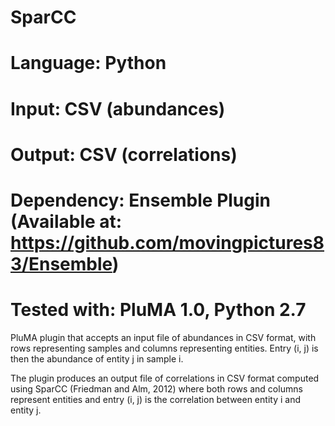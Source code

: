 # SparCC
# Language: Python
# Input: CSV (abundances)
# Output: CSV (correlations)
# Dependency: Ensemble Plugin (Available at: https://github.com/movingpictures83/Ensemble)
# Tested with: PluMA 1.0, Python 2.7

PluMA plugin that accepts an input file of abundances in CSV format, with rows
representing samples and columns representing entities.  Entry (i, j) is then the abundance
of entity j in sample i.

The plugin produces an output file of correlations in CSV format computed using
SparCC (Friedman and Alm, 2012) where both rows and columns represent entities and
entry (i, j) is the correlation between entity i and entity j.
